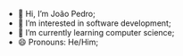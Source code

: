 - 👋 Hi, I’m João Pedro;
- 👀 I’m interested in software development;
- 🌱 I’m currently learning computer science;
- 😄 Pronouns: He/Him;

<!---
jpds005/jpds005 is a ✨ special ✨ repository because its `README.md` (this file) appears on your GitHub profile.
You can click the Preview link to take a look at your changes.
--->
